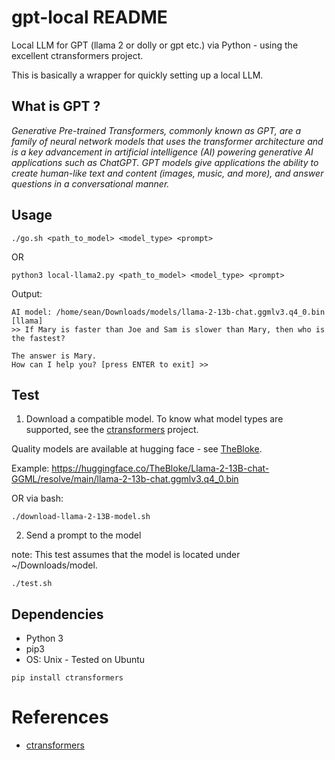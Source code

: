 # gpt-local README

Local LLM for GPT (llama 2 or dolly or gpt etc.) via Python - using the excellent ctransformers project.

This is basically a wrapper for quickly setting up a local LLM.

## What is GPT ?

*Generative Pre-trained Transformers, commonly known as GPT, are a family of neural network models that uses the transformer architecture and is a key advancement in artificial intelligence (AI) powering generative AI applications such as ChatGPT. GPT models give applications the ability to create human-like text and content (images, music, and more), and answer questions in a conversational manner.*


## Usage

```
./go.sh <path_to_model> <model_type> <prompt>
```

OR

```
python3 local-llama2.py <path_to_model> <model_type> <prompt>
```

Output:

```
AI model: /home/sean/Downloads/models/llama-2-13b-chat.ggmlv3.q4_0.bin [llama]
>> If Mary is faster than Joe and Sam is slower than Mary, then who is the fastest?

The answer is Mary.
How can I help you? [press ENTER to exit] >>
```

## Test

1. Download a compatible model. To know what model types are supported, see the [ctransformers](https://github.com/marella/ctransformers) project.

Quality models are available at hugging face - see [TheBloke](https://huggingface.co/TheBloke).

Example: https://huggingface.co/TheBloke/Llama-2-13B-chat-GGML/resolve/main/llama-2-13b-chat.ggmlv3.q4_0.bin

OR via bash:

```
./download-llama-2-13B-model.sh
```

2. Send a prompt to the model

note: This test assumes that the model is located under ~/Downloads/model.

```
./test.sh
```

## Dependencies

- Python 3
- pip3
- OS: Unix - Tested on Ubuntu

```
pip install ctransformers
```

# References

- [ctransformers](https://github.com/marella/ctransformers)
